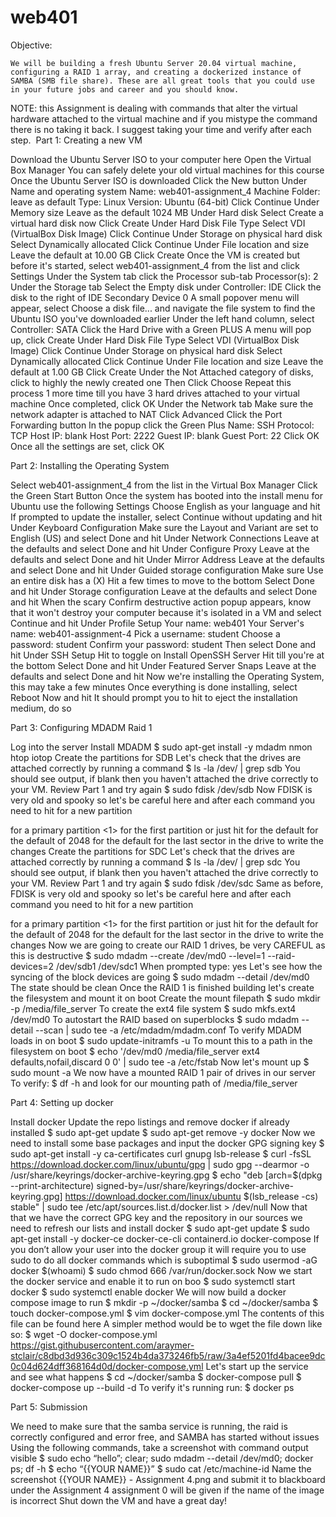 # web401
Objective:

	We will be building a fresh Ubuntu Server 20.04 virtual machine, configuring a RAID 1 array, and creating a dockerized instance of SAMBA (SMB file share). These are all great tools that you could use in your future jobs and career and you should know.

NOTE: this Assignment is dealing with commands that alter the virtual hardware attached to the virtual machine and if you mistype the command there is no taking it back. I suggest taking your time and verify after each step.
 Part 1: Creating a new VM

Download the Ubuntu Server ISO to your computer here
Open the Virtual Box Manager 
You can safely delete your old virtual machines for this course
Once the Ubuntu Server ISO is downloaded Click the New button
Under Name and operating system 
Name: web401-assignment_4
Machine Folder: leave as default
Type: Linux
Version: Ubuntu (64-bit)
Click Continue 
Under Memory size
Leave as the default 1024 MB
Under Hard disk
Select Create a virtual hard disk now
Click Create
Under Hard Disk File Type
Select VDI (VirtualBox Disk Image)
Click Continue
Under Storage on physical hard disk
Select Dynamically allocated
Click Continue
Under File location and size
Leave the default at 10.00 GB
Click Create
Once the VM is created but before it's started, select web401-assignment_4 from the list and click Settings
Under the System tab click the Processor sub-tab
Processor(s): 2
Under the Storage tab
Select the Empty disk under Controller: IDE
Click the disk to the right of IDE Secondary Device 0
A small popover menu will appear, select Choose a disk file... and navigate the file system to find the Ubuntu ISO you've downloaded earlier
Under the left hand column, select Controller: SATA
Click the Hard Drive with a Green PLUS
A menu will pop up, click Create
Under Hard Disk File Type
Select VDI (VirtualBox Disk Image)
Click Continue
Under Storage on physical hard disk
Select Dynamically allocated
Click Continue
Under File location and size
Leave the default at 1.00 GB
Click Create
Under the Not Attached category of disks, click to highly the newly created one
Then Click Choose
Repeat this process 1 more time till you have 3 hard drives attached to your virtual machine
Once completed, click OK
Under the Network tab
Make sure the network adapter is attached to NAT
Click Advanced
Click the Port Forwarding button
In the popup click the Green Plus
Name: SSH
Protocol: TCP
Host IP: blank
Host Port: 2222
Guest IP: blank
Guest Port: 22
Click OK
Once all the settings are set, click OK

Part 2: Installing the Operating System

Select web401-assignment_4 from the list in the Virtual Box Manager
Click the Green Start Button
Once the system has booted into the install menu for Ubuntu use the following Settings
Choose English as your language and hit <enter>
If prompted to update the installer, select Continue without updating and hit <enter>
Under Keyboard Configuration
Make sure the Layout and Variant are set to English (US) and select Done and hit <enter>
Under Network Connections
Leave at the defaults and select Done and hit <enter>
Under Configure Proxy
Leave at the defaults and select Done and hit <enter>
Under Mirror Address
Leave at the defaults and select Done and hit <enter>
Under Guided storage configuration
Make sure Use an entire disk has a (X)
Hit <tab> a few times to move to the bottom
Select Done and hit <enter>
Under Storage configuration
Leave at the defaults and select Done and hit <enter>
When the scary Confirm destructive action popup appears, know that it won't destroy your computer because it's isolated in a VM and select Continue and hit <enter>
Under Profile Setup
Your name: web401
Your Server's name: web401-assignment-4
Pick a username: student
Choose a password: student
Confirm your password: student
Then select Done and hit <enter>
Under SSH Setup
Hit <spacebar> to toggle on Install OpenSSH Server
Hit <tab> till you're at the bottom
Select Done and hit <enter>
Under Featured Server Snaps
Leave at the defaults and select Done and hit <enter>
Now we're installing the Operating System, this may take a few minutes
Once everything is done installing, select Reboot Now and hit <enter>
It should prompt you to hit <enter> to eject the installation medium, do so

Part 3: Configuring MDADM Raid 1

Log into the server
Install MDADM
$ sudo apt-get install -y mdadm nmon htop iotop
Create the partitions for SDB
Let's check that the drives are attached correctly by running a command
$ ls -la /dev/ | grep sdb
You should see output, if blank then you haven't attached the drive correctly to your VM. Review Part 1 and try again
$ sudo fdisk /dev/sdb
Now FDISK is very old and spooky so let's be careful here and after each command you need to hit <enter>
<n> for a new partition
<p> for a primary partition
<1> for the first partition or just hit <enter> for the default
<enter> for the default of 2048
<enter> for the default for the last sector in the drive
<w> to write the changes
Create the partitions for SDC
Let's check that the drives are attached correctly by running a command
$ ls -la /dev/ | grep sdc
You should see output, if blank then you haven't attached the drive correctly to your VM. Review Part 1 and try again
$ sudo fdisk /dev/sdc
Same as before, FDISK is very old and spooky so let's be careful here and after each command you need to hit <enter>
<n> for a new partition
<p> for a primary partition
<1> for the first partition or just hit <enter> for the default
<enter> for the default of 2048
<enter> for the default for the last sector in the drive
<w> to write the changes
Now we are going to create our RAID 1 drives, be very CAREFUL as this is destructive
$ sudo mdadm --create /dev/md0 --level=1 --raid-devices=2 /dev/sdb1 /dev/sdc1
When prompted type: yes
Let's see how the syncing of the block devices are going
$ sudo mdadm --detail /dev/md0
The state should be clean
Once the RAID 1 is finished building let's create the filesystem and mount it on boot
Create the mount filepath
$ sudo mkdir -p /media/file_server
To create the ext4 file system
$ sudo mkfs.ext4 /dev/md0
To autostart the RAID based on superblocks
$ sudo mdadm --detail --scan | sudo tee -a /etc/mdadm/mdadm.conf
To verify MDADM loads in on boot
$ sudo update-initramfs -u
To mount this to a path in the filesystem on boot
$ echo '/dev/md0 /media/file_server ext4 defaults,nofail,discard 0 0' | sudo tee -a /etc/fstab
Now let's mount up
$ sudo mount -a
We now have a mounted RAID 1 pair of drives in our server
To verify: $ df -h and look for our mounting path of /media/file_server


Part 4: Setting up docker

Install docker
Update the repo listings and remove docker if already installed
$ sudo apt-get update
$ sudo apt-get remove -y docker
Now we need to install some base packages and input the docker GPG signing key
$ sudo apt-get install -y ca-certificates curl gnupg lsb-release
$ curl -fsSL https://download.docker.com/linux/ubuntu/gpg | sudo gpg --dearmor -o /usr/share/keyrings/docker-archive-keyring.gpg
$ echo "deb [arch=$(dpkg --print-architecture) signed-by=/usr/share/keyrings/docker-archive-keyring.gpg] https://download.docker.com/linux/ubuntu $(lsb_release -cs) stable" | sudo tee /etc/apt/sources.list.d/docker.list > /dev/null 
Now that that we have the correct GPG key and the repository in our sources we need to refresh our lists and install docker
$ sudo apt-get update
$ sudo apt-get install -y docker-ce docker-ce-cli containerd.io docker-compose 
If you don’t allow your user into the docker group it will require you to use sudo to do all docker commands which is suboptimal
$ sudo usermod -aG docker $(whoami)
$ sudo chmod 666 /var/run/docker.sock 
Now we start the docker service and enable it to run on boo
$ sudo systemctl start docker
$ sudo systemctl enable docker
We will now build a docker compose image to run
$ mkdir -p ~/docker/samba
$ cd ~/docker/samba
$ touch docker-compose.yml
$ vim docker-compose.yml
The contents of this file can be found here
A simpler method would be to wget the file down like so:
$ wget -O docker-compose.yml https://gist.githubusercontent.com/araymer-stclair/c8dbd3d936c309c1524b4da373246fb5/raw/3a4ef5201fd4bacee9dc0c04d624dff368164d0d/docker-compose.yml
Let's start up the service and see what happens
$ cd ~/docker/samba
$ docker-compose pull
$ docker-compose up --build -d
To verify it's running run: $ docker ps

Part 5: Submission

We need to make sure that the samba service is running, the raid is correctly configured and error free, and SAMBA has started without issues
Using the following commands, take a screenshot with command output visible
$ sudo echo “hello”; clear; sudo mdadm --detail /dev/md0; docker ps; df -h
$ echo “{{YOUR NAME}}”
$ sudo cat /etc/machine-id
Name the screenshot {{YOUR NAME}} - Assignment 4.png and submit it to blackboard under the Assignment 4 assignment
0 will be given if the name of the image is incorrect
Shut down the VM and have a great day!
